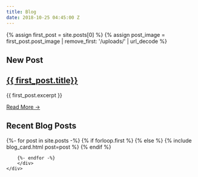 ```yaml
---
title: Blog
date: 2018-10-25 04:45:00 Z
---
```

<section id="featured_post">
    {% assign first_post = site.posts[0] %}
    {% assign post_image = first_post.post_image | remove_first: '/uploads/' | url_decode %}
    <a href="{{ first_post.url }}" class="section-image"{% if post_image %} style="background-image: url('{% asset '{{ post_image }}' @path %}');"{% endif %}></a>
    <div class="section-text">
        <h1 class="small">New Post</h1>
        <h2><a href="{{ first_post.url }}" >{{ first_post.title}}</a></h2>
        <p>{{ first_post.excerpt }}</p>
        <a class="learn-more" href="{{ first_post.url }}">Read More &#x2192;</a>
    </div>
</section>
<section>
    <div class="">
        <h1 class="small">Recent Blog Posts</h1>
        <div class="post-list">
        {%- for post in site.posts -%}
            {% if forloop.first %}
                <!-- skip -->
            {% else %}
                {% include blog_card.html post=post %}
            {% endif %}
            
        {%- endfor -%}
        </div>
    </div>
</section>
